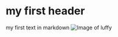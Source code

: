 # my first header  
my first text in markdown 
![Image of luffy](https://www.google.com/imgres?imgurl=https%3A%2F%2Fstatic.wikia.nocookie.net%2Fheros%2Fimages%2Fe%2Fe4%2FMonkey_D_Luffy_Infobox.jpg%2Frevision%2Flatest%3Fcb%3D20200618183025%26path-prefix%3Dfr&tbnid=3_5PxqtawVv7OM&vet=12ahUKEwie4ffquaKCAxUmjycCHVB8C_sQMygBegQIARB2..i&imgrefurl=https%3A%2F%2Fheros.fandom.com%2Ffr%2Fwiki%2FMonkey_D._Luffy&docid=3m_0Tv7x9y0i_M&w=1355&h=2409&q=luffy%20image&ved=2ahUKEwie4ffquaKCAxUmjycCHVB8C_sQMygBegQIARB2)
